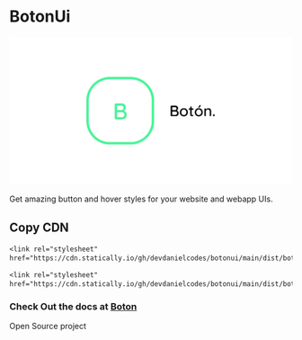 # BotonUi
<img src="https://github.com/devdanielcodes/botonui-site/blob/main/public/banner.png">

Get amazing button and hover styles for your website and webapp UIs.

## Copy CDN

```
<link rel="stylesheet" href="https://cdn.statically.io/gh/devdanielcodes/botonui/main/dist/botonui.min.css">
```
```
<link rel="stylesheet" href="https://cdn.statically.io/gh/devdanielcodes/botonui/main/dist/botonui.css">
```
### Check Out the docs at <a href="https://boton.vercel.app/docs">Boton</a>

Open Source project
